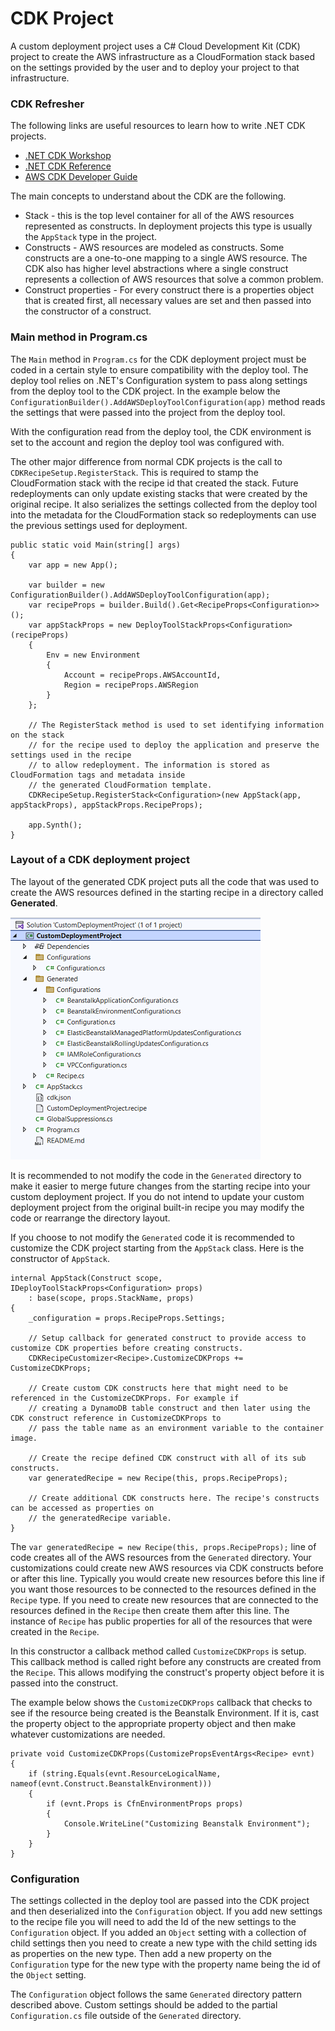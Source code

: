 # CDK Project

A custom deployment project uses a C# Cloud Development Kit (CDK) project to create the AWS infrastructure as a CloudFormation stack based on the settings provided by the user and to deploy your project to that infrastructure.


### CDK Refresher
The following links are useful resources to learn how to write .NET CDK projects.

* [.NET CDK Workshop](https://cdkworkshop.com/40-dotnet.html)
* [.NET CDK Reference](https://docs.aws.amazon.com/cdk/api/v2/dotnet/api/index.html)
* [AWS CDK Developer Guide](https://docs.aws.amazon.com/cdk/v2/guide/home.html)

The main concepts to understand about the CDK are the following.

* Stack - this is the top level container for all of the AWS resources represented as constructs. In deployment projects this type is usually the `AppStack` type in the project.
* Constructs - AWS resources are modeled as constructs. Some constructs are a one-to-one mapping to a single AWS resource. The CDK also has higher level abstractions where a single construct represents a collection of AWS resources that solve a common problem.
* Construct properties - For every construct there is a properties object that is created first, all necessary values are set and then passed into the constructor of a construct.


### Main method in Program.cs

The `Main` method in `Program.cs` for the CDK deployment project must be coded in a certain style to ensure compatibility with the deploy tool. The deploy tool relies on .NET's Configuration system to pass along settings from the deploy tool to the CDK project. In the example below the `ConfigurationBuilder().AddAWSDeployToolConfiguration(app)` method reads the settings that were passed into the project from the deploy tool.

With the configuration read from the deploy tool, the CDK environment is set to the account and region the deploy tool was configured with.

The other major difference from normal CDK projects is the call to `CDKRecipeSetup.RegisterStack`. This is required to stamp the CloudFormation stack with the recipe id that created the stack. Future redeployments can only update existing stacks that were created by the original recipe. It also serializes the settings collected from the deploy tool into the metadata for the CloudFormation stack so redeployments can use the previous settings used for deployment.

```
public static void Main(string[] args)
{
    var app = new App();

    var builder = new ConfigurationBuilder().AddAWSDeployToolConfiguration(app);
    var recipeProps = builder.Build().Get<RecipeProps<Configuration>>();
    var appStackProps = new DeployToolStackProps<Configuration>(recipeProps)
    {
        Env = new Environment
        {
            Account = recipeProps.AWSAccountId,
            Region = recipeProps.AWSRegion
        }
    };

    // The RegisterStack method is used to set identifying information on the stack
    // for the recipe used to deploy the application and preserve the settings used in the recipe
    // to allow redeployment. The information is stored as CloudFormation tags and metadata inside
    // the generated CloudFormation template.
    CDKRecipeSetup.RegisterStack<Configuration>(new AppStack(app, appStackProps), appStackProps.RecipeProps);

    app.Synth();
}
```

### Layout of a CDK deployment project

The layout of the generated CDK project puts all the code that was used to create the AWS resources defined in the starting recipe in a directory called **Generated**. 

![Catagories in AWS Toolkit for Visual Studio](../../assets/images/deployment-project-file-layout.png)

It is recommended to not modify the code in the `Generated` directory to make it easier to merge future changes from the starting recipe into your custom deployment project. If you do not intend to update your custom deployment project from the original built-in recipe you may modify the code or rearrange the directory layout.

If you choose to not modify the `Generated` code it is recommended to customize the CDK project starting from the `AppStack` class. Here is the constructor of `AppStack`.

```
internal AppStack(Construct scope, IDeployToolStackProps<Configuration> props)
    : base(scope, props.StackName, props)
{
    _configuration = props.RecipeProps.Settings;

    // Setup callback for generated construct to provide access to customize CDK properties before creating constructs.
    CDKRecipeCustomizer<Recipe>.CustomizeCDKProps += CustomizeCDKProps;

    // Create custom CDK constructs here that might need to be referenced in the CustomizeCDKProps. For example if
    // creating a DynamoDB table construct and then later using the CDK construct reference in CustomizeCDKProps to
    // pass the table name as an environment variable to the container image.

    // Create the recipe defined CDK construct with all of its sub constructs.
    var generatedRecipe = new Recipe(this, props.RecipeProps);

    // Create additional CDK constructs here. The recipe's constructs can be accessed as properties on
    // the generatedRecipe variable.
}
```        

The `var generatedRecipe = new Recipe(this, props.RecipeProps);` line of code creates all of the AWS resources from the `Generated` directory. Your customizations could create new AWS resources via CDK constructs before or after this line. Typically you would create new resources before this line if you want those resources to be connected to the resources defined in the `Recipe` type. If you need to create new resources that are connected to the resources defined in the `Recipe` then create them after this line. The instance of `Recipe` has public properties for all of the resources that were created in the `Recipe`.

In this constructor a callback method called `CustomizeCDKProps` is setup. This callback method is called right before any constructs are created from the `Recipe`. This allows modifying the construct's property object before it is passed into the construct.

The example below shows the `CustomizeCDKProps` callback that checks to see if the resource being created is the Beanstalk Environment. If it is, cast the property object to the appropriate property object and then make whatever customizations are needed.

```
private void CustomizeCDKProps(CustomizePropsEventArgs<Recipe> evnt)
{
    if (string.Equals(evnt.ResourceLogicalName, nameof(evnt.Construct.BeanstalkEnvironment)))
    {
        if (evnt.Props is CfnEnvironmentProps props)
        {
            Console.WriteLine("Customizing Beanstalk Environment");
        }
    }
}
```

### Configuration

The settings collected in the deploy tool are passed into the CDK project and then deserialized into the `Configuration` object. If you add new settings to the recipe file you will need to add the Id of the new settings to the `Configuration` object. If you added an `Object` setting with a collection of child settings then you need to create a new type with the child setting ids as properties on the new type. Then add a new property on the `Configuration` type for the new type with the property name being the id of the `Object` setting.

The `Configuration` object follows the same `Generated` directory pattern described above. Custom settings should be added to the partial `Configuration.cs` file outside of the `Generated` directory.